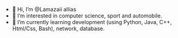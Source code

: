- 👋 Hi, I’m @Lamazaii allias 
- 👀 I’m interested in computer science, sport and automobile.
- 🌱 I’m currently learning development (using Python, Java, C++, Html/Css, Bash), network, database. 


<!---
Lamazaii/Lamazaii is a ✨ special ✨ repository because its `README.md` (this file) appears on your GitHub profile.
You can click the Preview link to take a look at your changes.
--->

